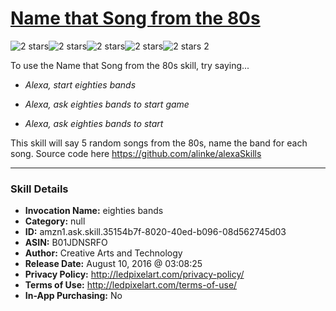 # [Name that Song from the 80s](http://alexa.amazon.com/#skills/amzn1.ask.skill.35154b7f-8020-40ed-b096-08d562745d03)
![2 stars](../../images/ic_star_black_18dp_1x.png)![2 stars](../../images/ic_star_black_18dp_1x.png)![2 stars](../../images/ic_star_border_black_18dp_1x.png)![2 stars](../../images/ic_star_border_black_18dp_1x.png)![2 stars](../../images/ic_star_border_black_18dp_1x.png) 2

To use the Name that Song from the 80s skill, try saying...

* *Alexa, start eighties bands*

* *Alexa, ask eighties bands to start game*

* *Alexa, ask eighties bands to start*

This skill will say 5 random songs from the 80s, name the band for each song. Source code here https://github.com/alinke/alexaSkills

***

### Skill Details

* **Invocation Name:** eighties bands
* **Category:** null
* **ID:** amzn1.ask.skill.35154b7f-8020-40ed-b096-08d562745d03
* **ASIN:** B01JDNSRFO
* **Author:** Creative Arts and Technology
* **Release Date:** August 10, 2016 @ 03:08:25
* **Privacy Policy:** http://ledpixelart.com/privacy-policy/
* **Terms of Use:** http://ledpixelart.com/terms-of-use/
* **In-App Purchasing:** No
